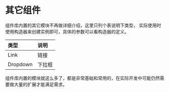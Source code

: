 # 其它组件

组件库内置的其它模块不再做详细介绍，这里只列个表说明下类型，
实际使用时使用构造器来创建实例即可，具体的参数可以看构造器的定义。

| 类型     | 说明   |
| :------- | :----- |
| Link     | 链接   |
| Dropdown | 下拉框 |

组件库内置的模块就这么多了，都是非常基础和常用的，在实际开发中可能仍然需要做大量的扩展才能满足需求。


